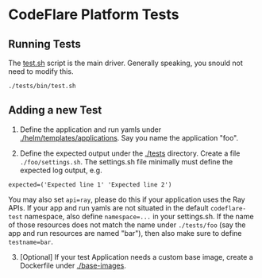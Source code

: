 # CodeFlare Platform Tests

## Running Tests

The [test.sh](./tests/bin/test.sh) script is the main
driver. Generally speaking, you snould not need to modify this.

```shell
./tests/bin/test.sh
```

## Adding a new Test

1) Define the application and run yamls under
[./helm/templates/applications](./helm/templates/applications). Say you name the application "foo".

2) Define the expected output under the [./tests](./tests)
directory. Create a file `./foo/settings.sh`. The settings.sh file
minimally must define the expected log output, e.g.

```shell
expected=('Expected line 1' 'Expected line 2')
```

You may also set `api=ray`, please do this if your application uses
the Ray APIs. If your app and run yamls are not situated in the
default `codeflare-test` namespace, also define `namespace=...` in
your settings.sh. If the name of those resources does not match the
name under `./tests/foo` (say the app and run resources are named
"bar"), then also make sure to define `testname=bar`.

3) [Optional] If your test Application needs a custom base image,
create a Dockerfile under [./base-images](./base-images).
